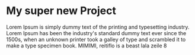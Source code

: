 My super new Project
====================

Lorem Ipsum is simply dummy text of the printing and typesetting industry.
Lorem Ipsum has been the industry's standard dummy text ever since the 1500s,
when an unknown printer took a galley of type and scrambled it to make
a type specimen book. MIMIMI, reitiflo is a beast
lala zeile 8
